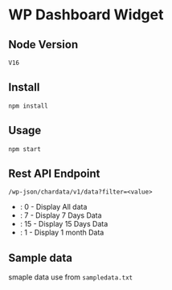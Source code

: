 
# WP Dashboard Widget

## Node Version

`V16`

## Install

`npm install`

## Usage

`npm start`

## Rest API Endpoint

`/wp-json/chardata/v1/data?filter=<value>`

 - <value> : 0 - Display All data
 - <value> : 7 - Display 7 Days Data
 - <value> : 15 - Display 15 Days Data
 - <value> : 1 - Display 1 month Data
    
## Sample data
smaple data use from `sampledata.txt`